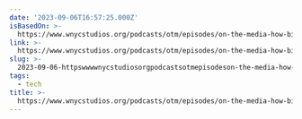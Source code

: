 ```yaml
---
date: '2023-09-06T16:57:25.000Z'
isBasedOn: >-
  https://www.wnycstudios.org/podcasts/otm/episodes/on-the-media-how-big-tech-went-to-shh
link: >-
  https://www.wnycstudios.org/podcasts/otm/episodes/on-the-media-how-big-tech-went-to-shh
slug: >-
  2023-09-06-httpswwwwnycstudiosorgpodcastsotmepisodeson-the-media-how-big-tech-went-to-shh
tags:
  - tech
title: >-
  https://www.wnycstudios.org/podcasts/otm/episodes/on-the-media-how-big-tech-went-to-shh
---
```


